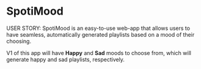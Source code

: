 # SpotiMood

USER STORY: SpotiMood is an easy-to-use web-app that allows users to have seamless, automatically generated playlists based on a mood of their choosing. 

V1 of this app will have **Happy** and **Sad** moods to choose from, which will generate happy and sad playlists, respectively. 
